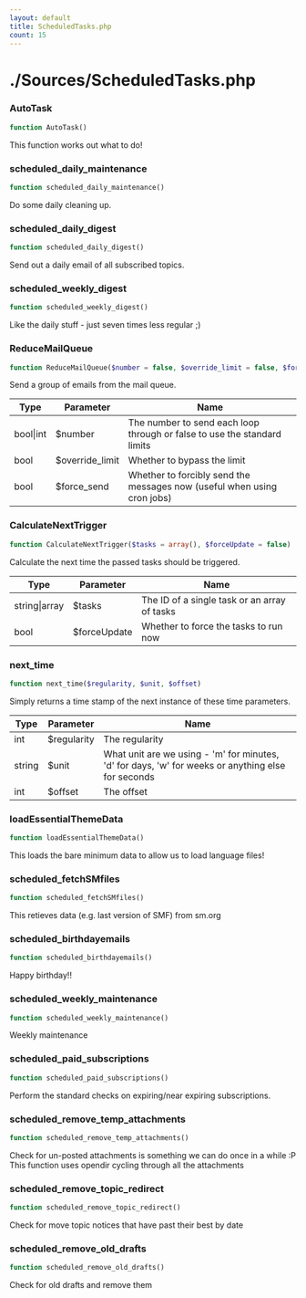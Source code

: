 ```yaml
---
layout: default
title: ScheduledTasks.php
count: 15
---
```


# ./Sources/ScheduledTasks.php

### AutoTask

```php
function AutoTask()
```
This function works out what to do!



### scheduled_daily_maintenance

```php
function scheduled_daily_maintenance()
```
Do some daily cleaning up.



### scheduled_daily_digest

```php
function scheduled_daily_digest()
```
Send out a daily email of all subscribed topics.



### scheduled_weekly_digest

```php
function scheduled_weekly_digest()
```
Like the daily stuff - just seven times less regular ;)



### ReduceMailQueue

```php
function ReduceMailQueue($number = false, $override_limit = false, $force_send = false)
```
Send a group of emails from the mail queue.



Type|Parameter|Name
---|---|---
bool&#124;int|$number|The number to send each loop through or false to use the standard limits
bool|$override_limit|Whether to bypass the limit
bool|$force_send|Whether to forcibly send the messages now (useful when using cron jobs)
### CalculateNextTrigger

```php
function CalculateNextTrigger($tasks = array(), $forceUpdate = false)
```
Calculate the next time the passed tasks should be triggered.



Type|Parameter|Name
---|---|---
string&#124;array|$tasks|The ID of a single task or an array of tasks
bool|$forceUpdate|Whether to force the tasks to run now
### next_time

```php
function next_time($regularity, $unit, $offset)
```
Simply returns a time stamp of the next instance of these time parameters.



Type|Parameter|Name
---|---|---
int|$regularity|The regularity
string|$unit|What unit are we using - 'm' for minutes, 'd' for days, 'w' for weeks or anything else for seconds
int|$offset|The offset
### loadEssentialThemeData

```php
function loadEssentialThemeData()
```
This loads the bare minimum data to allow us to load language files!



### scheduled_fetchSMfiles

```php
function scheduled_fetchSMfiles()
```
This retieves data (e.g. last version of SMF) from sm.org



### scheduled_birthdayemails

```php
function scheduled_birthdayemails()
```
Happy birthday!!



### scheduled_weekly_maintenance

```php
function scheduled_weekly_maintenance()
```
Weekly maintenance



### scheduled_paid_subscriptions

```php
function scheduled_paid_subscriptions()
```
Perform the standard checks on expiring/near expiring subscriptions.



### scheduled_remove_temp_attachments

```php
function scheduled_remove_temp_attachments()
```
Check for un-posted attachments is something we can do once in a while :P
This function uses opendir cycling through all the attachments



### scheduled_remove_topic_redirect

```php
function scheduled_remove_topic_redirect()
```
Check for move topic notices that have past their best by date



### scheduled_remove_old_drafts

```php
function scheduled_remove_old_drafts()
```
Check for old drafts and remove them



